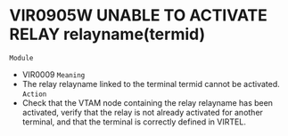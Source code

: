 # VIR0905W UNABLE TO ACTIVATE RELAY relayname(termid)
`Module`
- VIR0009
`Meaning`
- The relay relayname linked to the terminal termid cannot be activated.
`Action`
- Check that the VTAM node containing the relay relayname has been activated, verify that the relay is not already activated for another terminal, and that the terminal is correctly defined in VIRTEL.
